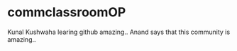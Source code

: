 # commclassroomOP

Kunal Kushwaha learing github amazing..
Anand says that this community is amazing..